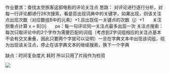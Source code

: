 作业要求：查找太空旅客这部电影的评论关注点
思路： 对评论进行逐行分析，对每一行评论都进行26次搜索，看是否出现词典中的关键字，如果出现，则该关注点出现次数（对应数组B中的元素）+1.且出现任一关键点的次数（j）+1
       关注侧重点计算 x = B[i]/j
       ps：每一句评论同一关注点最多出现一次
关注点搜索： 每次只取评论中的2个字作为需要匹配的词组（考虑到2字词组相应的关注点基本不会有交叉重叠，因此只要两个字就可以证明）一旦在字典文本中出现该词组，视为出现该关注点，停止在该字典文本的继续搜索，换下一个字典

缺点：时间复杂度大 耗时 所以只用了片段作为检验

![](https://github.com/mmmaxy/PythonStudy/raw/master/1/1.png)
